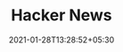 ---
title: "Hacker News"
date: 2021-01-28T13:28:52+05:30
description: "Reddit과 비슷하지만 개발자를위한 것입니다! Hacker News는 주어진 시간에 당신의 마음에 부담이 될 수있는 모든 것에 관한 개발자 뉴스를 볼 수있는 사이트입니다. 적절한 사례 : 수백 명의 개발자가 2017 년 2 월 28 일 대규모 AWS S3 중단에 대해 논의했습니다. 이러한 중단으로 인한 엄청난 재난을 동료 개발자보다 인식 할 수있는 사람은 거의 없습니다."
weight: 4
link: https://news.ycombinator.com/
repo: https://news.ycombinator.com/
pinned: false
thumb: sites/hacker-news.png
---